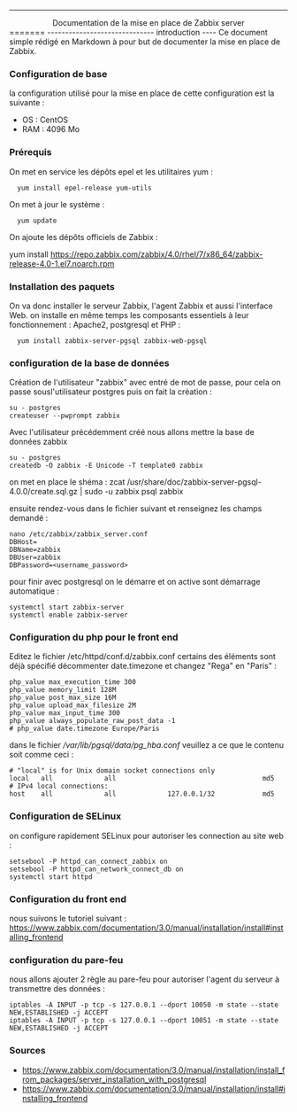--------------------------------------------------
<center>Documentation de la mise en place de Zabbix server</center>
=======
------------------------------
introduction
----
Ce document simple rédigé en Markdown à pour but de documenter la mise en place de Zabbix.

### Configuration de base
la configuration utilisé pour la mise en place de cette configuration est la suivante :
* OS : CentOS
* RAM : 4096 Mo


### Prérequis

  On met en service les dépôts epel et les utilitaires yum :

      yum install epel-release yum-utils

On met à jour le système :

      yum update

On ajoute les dépôts officiels de Zabbix :

yum install https://repo.zabbix.com/zabbix/4.0/rhel/7/x86_64/zabbix-release-4.0-1.el7.noarch.rpm



### Installation des paquets

  On va donc installer le serveur Zabbix, l'agent Zabbix et aussi l'interface Web. on installe en même temps les composants essentiels à leur fonctionnement : Apache2, postgresql et PHP :

      yum install zabbix-server-pgsql zabbix-web-pgsql

### configuration de la base de données
<!--
on active le service et on le démarre :

    systemctl enable postgresql
    systemctl start postgresql

/!\ si le service ne démarre pas il est possible qu'il faille initialiser postgresql :

    postgresql-setup initdb
-->
Création de l'utilisateur "zabbix" avec entré de mot de passe, pour cela on passe sousl'utilisateur postgres puis on fait la création :

    su - postgres
    createuser --pwprompt zabbix

Avec l'utilisateur précédemment créé nous allons mettre la base de données zabbix

    su - postgres
    createdb -O zabbix -E Unicode -T template0 zabbix

on met en place le shéma :
     zcat /usr/share/doc/zabbix-server-pgsql-4.0.0/create.sql.gz  | sudo -u zabbix psql zabbix

ensuite rendez-vous dans le fichier suivant et renseignez les champs demandé :

    nano /etc/zabbix/zabbix_server.conf
    DBHost=
    DBName=zabbix
    DBUser=zabbix
    DBPassword=<username_password>

pour finir avec postgresql on le démarre et on active sont démarrage automatique :

    systemctl start zabbix-server
    systemctl enable zabbix-server

### Configuration du php pour le front end

Editez le fichier  /etc/httpd/conf.d/zabbix.conf  certains des éléments sont déjà spécifié décommenter date.timezone et changez "Rega" en "Paris" :

    php_value max_execution_time 300
    php_value memory_limit 128M
    php_value post_max_size 16M
    php_value upload_max_filesize 2M
    php_value max_input_time 300
    php_value always_populate_raw_post_data -1
    # php_value date.timezone Europe/Paris

dans le fichier */var/lib/pgsql/data/pg_hba.conf* veuillez a ce que le contenu soit comme ceci :

    # "local" is for Unix domain socket connections only
    local   all             all                                     md5
    # IPv4 local connections:
    host    all             all             127.0.0.1/32            md5

### Configuration de SELinux

on configure rapidement SELinux pour autoriser les connection au site web :

    setsebool -P httpd_can_connect_zabbix on
    setsebool -P httpd_can_network_connect_db on
    systemctl start httpd

### Configuration du front end
nous suivons le tutoriel suivant :
https://www.zabbix.com/documentation/3.0/manual/installation/install#installing_frontend

### configuration du pare-feu

nous allons ajouter 2 règle au pare-feu pour autoriser l'agent du serveur à transmettre des données :

    iptables -A INPUT -p tcp -s 127.0.0.1 --dport 10050 -m state --state NEW,ESTABLISHED -j ACCEPT
    iptables -A INPUT -p tcp -s 127.0.0.1 --dport 10051 -m state --state NEW,ESTABLISHED -j ACCEPT

### Sources

* https://www.zabbix.com/documentation/3.0/manual/installation/install_from_packages/server_installation_with_postgresql
* https://www.zabbix.com/documentation/3.0/manual/installation/install#installing_frontend
